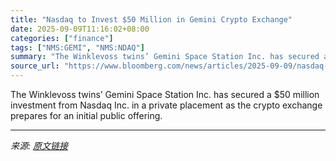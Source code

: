 ```yaml
---
title: "Nasdaq to Invest $50 Million in Gemini Crypto Exchange"
date: 2025-09-09T11:16:02+08:00
categories: ["finance"]
tags: ["NMS:GEMI", "NMS:NDAQ"]
summary: "The Winklevoss twins’ Gemini Space Station Inc. has secured a $50 million investment from Nasdaq Inc. in a private placement as the crypto exchange prepares for an initial public offering."
source_url: "https://www.bloomberg.com/news/articles/2025-09-09/nasdaq-agrees-to-invest-50-million-in-gemini-crypto-exchange"
---
```


The Winklevoss twins’ Gemini Space Station Inc. has secured a $50 million investment from Nasdaq Inc. in a private placement as the crypto exchange prepares for an initial public offering.

---

*来源: [原文链接](https://www.bloomberg.com/news/articles/2025-09-09/nasdaq-agrees-to-invest-50-million-in-gemini-crypto-exchange)*
